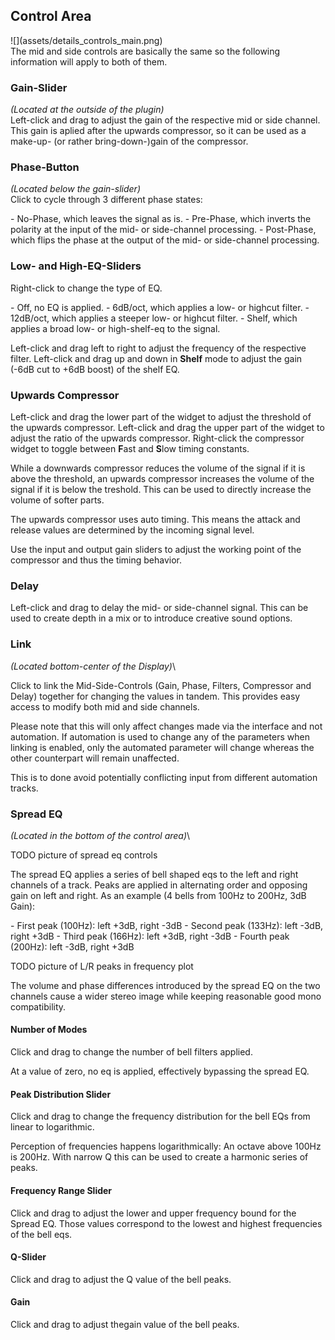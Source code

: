 <h2 class="txt-blue">Control Area</h2>
<div class="image">
![](assets/details_controls_main.png)
</div>

<div class="quote bg-yellow">
The mid and side controls are basically the same so the following information will
apply to both of them.
</div>

### Gain-Slider
<span class="txt-yellow">*(Located at the outside of the plugin)*</span>\
Left-click and drag to adjust the gain of the respective mid or side channel. This gain is aplied after the upwards compressor, so it can be used as a make-up- (or rather bring-down-)gain of the compressor.

### Phase-Button
<span class="txt-yellow">*(Located below the gain-slider)*</span>\
Click to cycle through 3 different phase states:

<div class="block bg-dark-1">
- <span class="txt-purple">No-Phase</span>, which leaves the signal as is.
- <span class="txt-purple">Pre-Phase</span>, which inverts the polarity at the input of the mid- or side-channel processing.
- <span class="txt-purple">Post-Phase</span>, which flips the phase at the output of the mid- or side-channel processing.
</div>

### Low- and High-EQ-Sliders
Right-click to change the type of EQ.
<div class="block bg-dark-1">
- <span class="txt-purple">Off</span>, no EQ is applied.
- <span class="txt-purple">6dB/oct</span>, which applies a low- or highcut filter.
- <span class="txt-purple">12dB/oct</span>, which applies a steeper low- or highcut filter.
- <span class="txt-purple">Shelf</span>, which applies a broad low- or high-shelf-eq to the signal.
</div>

Left-click and drag left to right to adjust the frequency of the respective filter. 
Left-click and drag up and down in **Shelf** mode to adjust the gain (-6dB cut to +6dB boost) of the shelf EQ.


### Upwards Compressor
Left-click and drag the lower part of the widget to adjust the threshold of the upwards compressor.
Left-click and drag the upper part of the widget to adjust the ratio of the upwards compressor.
Right-click the compressor widget to toggle between **F**ast and **S**low timing constants.

While a downwards compressor reduces the volume of the signal if it is above the threshold, an upwards compressor increases the volume of the signal if it is below the treshold.
This can be used to directly increase the volume of softer parts.

The upwards compressor uses auto timing. This means the attack and release values are determined by the incoming signal level. 

<div class="block bg-dark-1">Use the input and output gain sliders to adjust the working point of the compressor and thus the timing behavior.</div>


### Delay
Left-click and drag to delay the mid- or side-channel signal. This can be used to create depth in a mix or to introduce creative sound options.

### Link
<span class="txt-yellow">*(Located bottom-center of the Display)*</span>\

Click to link the Mid-Side-Controls (Gain, Phase, Filters, Compressor and Delay) together for changing the values in tandem. 
This provides easy access to modify both mid and side channels.

Please note that this will only affect changes made via the interface and not automation.
If automation is used to change any of the parameters when linking is enabled, only the automated
parameter will change whereas the other counterpart will remain unaffected.

This is to done avoid potentially conflicting input from different automation tracks.
<div class="pb"></div>


### Spread EQ
<span class="txt-yellow">*(Located in the bottom of the control area)*</span>\

TODO picture of spread eq controls


The spread EQ applies a series of bell shaped eqs to the left and right channels of a track.
Peaks are applied in alternating order and opposing gain on left and right.
As an example (4 bells from 100Hz to 200Hz, 3dB Gain):
<div class="block bg-dark-1">
- <span class="txt-purple">First peak (100Hz)</span>: left +3dB, right -3dB
- <span class="txt-purple">Second peak (133Hz)</span>: left -3dB, right +3dB
- <span class="txt-purple">Third peak (166Hz)</span>: left +3dB, right -3dB
- <span class="txt-purple">Fourth peak (200Hz)</span>: left -3dB, right +3dB
</div>


TODO picture of L/R peaks in frequency plot

The volume and phase differences introduced by the spread EQ on the two channels cause a wider stereo image while keeping reasonable good mono compatibility.


#### Number of Modes

Click and drag to change the number of bell filters applied.

At a value of zero, no eq is applied, effectively bypassing the spread EQ.

#### Peak Distribution Slider

Click and drag to change the frequency distribution for the bell EQs from linear to logarithmic.

Perception of frequencies happens logarithmically: An octave above 100Hz is 200Hz. With narrow Q this can be used to create a harmonic series of peaks.

#### Frequency Range Slider

Click and drag to adjust the lower and upper frequency bound for the Spread EQ. Those values correspond to the lowest and highest frequencies of the bell eqs.

#### Q-Slider

Click and drag to adjust the Q value of the bell peaks.

#### Gain

Click and drag to adjust thegain value of the bell peaks.